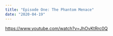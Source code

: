 ```yaml
---
title: "Episode One: The Phantom Menace"
date: "2020-04-19"
---
```


https://www.youtube.com/watch?v=JhOvKtRrc0Q
